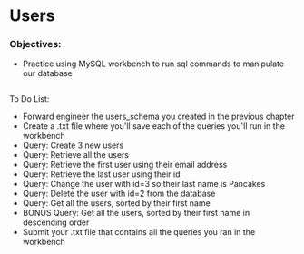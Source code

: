 <h1>Users</h1>

<h3>Objectives:</h3>

<ul>
    <li>Practice using MySQL workbench to run sql commands to manipulate our database</li>
</ul>

<img src=""/>

<p>To Do List:</p>
<ul>
    <li>Forward engineer the users_schema you created in the previous chapter</li>
    <li>Create a .txt file where you'll save each of the queries you'll run in the workbench</li>
    <li>Query: Create 3 new users</li>
    <li>Query: Retrieve all the users</li>
    <li>Query: Retrieve the first user using their email address</li>
    <li>Query: Retrieve the last user using their id</li>
    <li>Query: Change the user with id=3 so their last name is Pancakes</li>
    <li>Query: Delete the user with id=2 from the database</li>
    <li>Query: Get all the users, sorted by their first name</li>
    <li>BONUS Query: Get all the users, sorted by their first name in descending order</li>
    <li>Submit your .txt file that contains all the queries you ran in the workbench</li>
</ul>


